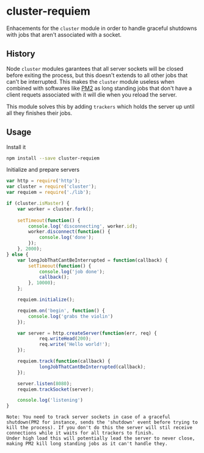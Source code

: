 cluster-requiem
===============
Enhacements for the `cluster` module in order to handle graceful shutdowns with jobs that aren't associated with a socket.

History
-------
Node `cluster` modules garantees that all server sockets will be closed before exiting the process, but this doesn't extends to all other jobs that can't be interrupted.
This makes the `cluster` module useless when combined with softwares like [PM2](https://github.com/Unitech/PM2) as long standing jobs that don't have a client requets associated with it will die when you reload the server.

This module solves this by adding `trackers` which holds the server up until all they finishes their jobs.

Usage
-----
Install it
```sh
npm install --save cluster-requiem
```

Initialize and prepare servers
```javascript
var http = require('http');
var cluster = require('cluster');
var requiem = require('./lib');

if (cluster.isMaster) {
	var worker = cluster.fork();
	
	setTimeout(function() {
		console.log('disconnecting', worker.id);
		worker.disconnect(function() {
			console.log('done');
		});
	}, 2000);
} else {
	var longJobThatCantBeInterrupted = function(callback) {
		setTimeout(function() {
			console.log('job done');
			callback();
		}, 10000);
	};

	requiem.initialize();

	requiem.on('begin', function() {
		console.log('grabs the violin')
	});

	var server = http.createServer(function(err, req) {
			req.writeHead(200);
			req.write('Hello world!');
	});

	requiem.track(function(callback) {
			longJobThatCantBeInterrupted(callback);
	});

	server.listen(8080);
	requiem.trackSocket(server);

	console.log('listening')
}
```

    Note: You need to track server sockets in case of a graceful shutdown(PM2 for instance, sends the 'shutdown' event before trying to kill the process). If you don't do this the server will stil receive connections while it waits for all trackers to finish.
    Under high load this will potentially lead the server to never close, making PM2 kill long standing jobs as it can't handle they.

